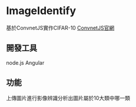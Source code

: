 # ImageIdentify

基於ConvnetJS實作CIFAR-10
[ConvnetJS官網](https://cs.stanford.edu/people/karpathy/convnetjs/index.html)

## 開發工具

node.js
Angular

## 功能

上傳圖片進行影像辨識分析出圖片屬於10大類中哪一類
